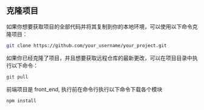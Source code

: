 
## 克隆项目

如果你想要获取项目的全部代码并将其复制到你的本地环境，可以使用以下命令克隆项目：

```bash
git clone https://github.com/your_username/your_project.git
```


如果你已经克隆了项目，并且想要获取远程仓库的最新更改，可以在项目目录中执行以下命令：
```bash
git pull
```

前端项目是 front_end, 执行前在命令行执行以下命令下载各个模块
```bash
npm install
```
